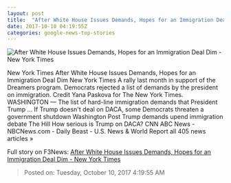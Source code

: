 ```yaml
---
layout: post
title:  "After White House Issues Demands, Hopes for an Immigration Deal Dim - New York Times"
date: 2017-10-10 04:19:55Z
categories: google-news-top-stories
---
```


![After White House Issues Demands, Hopes for an Immigration Deal Dim - New York Times](https://static01.nyt.com/images/2017/10/10/us/10dc-immig1/10dc-immig1-facebookJumbo.jpg)

New York Times After White House Issues Demands, Hopes for an Immigration Deal Dim New York Times A rally last month in support of the Dreamers program. Democrats rejected a list of demands by the president on immigration. Credit Yana Paskova for The New York Times. WASHINGTON — The list of hard-line immigration demands that President Trump ... If Trump doesn't deal on DACA, some Democrats threaten a government shutdown Washington Post Trump demands upend immigration debate The Hill How serious is Trump on DACA? CNN ABC News - NBCNews.com - Daily Beast - U.S. News & World Report all 405 news articles »


Full story on F3News: [After White House Issues Demands, Hopes for an Immigration Deal Dim - New York Times](http://www.f3nws.com/n/YbNCM)

> Posted on: Tuesday, October 10, 2017 4:19:55 AM
